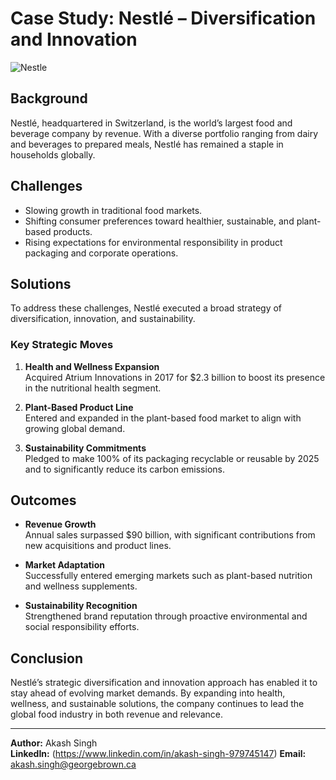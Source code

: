 # Case Study: Nestlé – Diversification and Innovation

![Nestle](https://github.com/user-attachments/assets/52c9e906-316b-4eec-91c2-24172bd164a6)


## Background
Nestlé, headquartered in Switzerland, is the world’s largest food and beverage company by revenue. With a diverse portfolio ranging from dairy and beverages to prepared meals, Nestlé has remained a staple in households globally.

## Challenges
- Slowing growth in traditional food markets.
- Shifting consumer preferences toward healthier, sustainable, and plant-based products.
- Rising expectations for environmental responsibility in product packaging and corporate operations.

## Solutions
To address these challenges, Nestlé executed a broad strategy of diversification, innovation, and sustainability.

### Key Strategic Moves
1. **Health and Wellness Expansion**  
   Acquired Atrium Innovations in 2017 for $2.3 billion to boost its presence in the nutritional health segment.

2. **Plant-Based Product Line**  
   Entered and expanded in the plant-based food market to align with growing global demand.

3. **Sustainability Commitments**  
   Pledged to make 100% of its packaging recyclable or reusable by 2025 and to significantly reduce its carbon emissions.

## Outcomes
- **Revenue Growth**  
  Annual sales surpassed $90 billion, with significant contributions from new acquisitions and product lines.

- **Market Adaptation**  
  Successfully entered emerging markets such as plant-based nutrition and wellness supplements.

- **Sustainability Recognition**  
  Strengthened brand reputation through proactive environmental and social responsibility efforts.

## Conclusion
Nestlé’s strategic diversification and innovation approach has enabled it to stay ahead of evolving market demands. By expanding into health, wellness, and sustainable solutions, the company continues to lead the global food industry in both revenue and relevance.

---

**Author:** Akash Singh  
**LinkedIn:** (https://www.linkedin.com/in/akash-singh-979745147)
**Email:** akash.singh@georgebrown.ca
